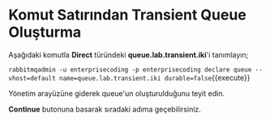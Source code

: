 # Komut Satırından Transient Queue Oluşturma

Aşağıdaki komutla **Direct** türündeki **queue.lab.transient.iki**'i tanımlayın;

`rabbitmqadmin -u enterprisecoding -p enterprisecoding declare queue --vhost=default name=queue.lab.transient.iki durable=false`{{execute}}

Yönetim arayüzüne giderek queue'un oluşturulduğunu teyit edin.

**Continue** butonuna basarak sıradaki adıma geçebilirsiniz.